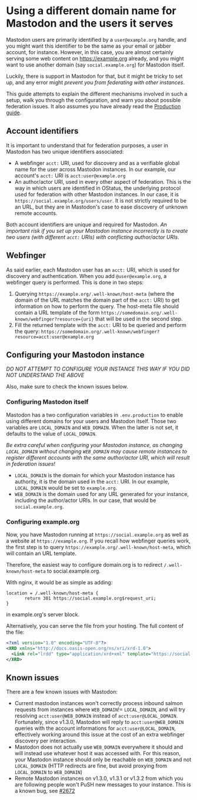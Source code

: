 Using a different domain name for Mastodon and the users it serves
==================================================================

Mastodon users are primarily identified by a `user@example.org` handle, and you might want
this identifier to be the same as your email or jabber account, for instance.
However, in this case, you are almost certainly serving some web content on https://example.org already,
and you might want to use another domain (say `social.example.org`) for Mastodon itself.

Luckily, there is support in Mastodon for that, but it might be tricky to set up, and any error
might *prevent you from federating with other instances*.

This guide attempts to explain the different mechanisms involved in such a setup, walk you through the configuration,
and warn you about possible federation issues. It also assumes you have already read the [Production guide](Production-guide.md).

## Account identifiers

It is important to understand that for federation purposes, a user in Mastodon has two unique identifiers associated:
- A webfinger `acct:` URI, used for discovery and as a verifiable global name for the user across Mastodon instances.
  In our example, our account's `acct:` URI is `acct:user@example.org`
- An author/actor URI, used in every other aspect of federation. This is the way in which users are identified in
  OStatus, the underlying protocol used for federation with other Mastodon instances.
  In our case, it is `https://social.example.org/users/user`.
  It is not strictly required to be an URL, but they are in Mastodon's case to ease discovery of unknown remote accounts.

Both account identifiers are unique and required for Mastodon.
*An important risk if you set up your Mastodon instance incorrectly is to create two users (with different `acct:` URIs) with conflicting author/actor URIs*.

## Webfinger

As said earlier, each Mastodon user has an `acct:` URI, which is used for discovery and authentication.
When you add `@user@example.org`, a webfinger query is performed. This is done in two steps:
1. Querying `https://example.org/.well-known/host-meta` (where the domain of the URL matches the domain part of the `acct:` URI)
   to get information on how to perform the query.
   The host-meta file should contain a URL template of the form `https://somedomain.org/.well-known/webfinger?resource={uri}` that
   will be used in the second step.
2. Fill the returned template with the `acct:` URI to be queried and perform the query:
   `https://somedomain.org/.well-known/webfinger?resource=acct:user@example.org`

## Configuring your Mastodon instance

*DO NOT ATTEMPT TO CONFIGURE YOUR INSTANCE THIS WAY IF YOU DID NOT UNDERSTAND THE ABOVE*

Also, make sure to check the known issues below.

### Configuring Mastodon itself

Mastodon has a two configuration variables in `.env.production` to enable using different domains for your users and Mastodon itself.
Those two variables are `LOCAL_DOMAIN` and `WEB_DOMAIN`. When the latter is not set, it defaults to the value of
`LOCAL_DOMAIN`.

*Be extra careful when configuring your Mastodon instance, as changing `LOCAL_DOMAIN` without changing `WEB_DOMAIN`
may cause remote instances to register different accounts with the same author/actor URI, which will result in federation issues!*

- `LOCAL_DOMAIN` is the domain for which your Mastodon instance has authority, it is the domain used in the `acct:` URI.
  In our example, `LOCAL_DOMAIN` would be set to `example.org`.
- `WEB_DOMAIN` is the domain used for any URL generated for your instance, including the author/actor URIs.
  In our case, that would be `social.example.org`.

### Configuring example.org

Now, you have Mastodon running at `https://social.example.org` as well as a website at `https://example.org`.
If you recall how webfinger queries work, the first step is to query `https://example.org/.well-known/host-meta`,
which will contain an URL template.

Therefore, the easiest way to configure domain.org is to redirect `/.well-known/host-meta` to social.example.org.

With nginx, it would be as simple as adding:

```nginx
location = /.well-known/host-meta {
       return 301 https://social.example.org$request_uri;
}
```

in example.org's server block.

Alternatively, you can serve the file from your hosting. The full content of the file:
```XML
<?xml version="1.0" encoding="UTF-8"?>
<XRD xmlns="http://docs.oasis-open.org/ns/xri/xrd-1.0">
  <Link rel="lrdd" type="application/xrd+xml" template="https://social.example.org/.well-known/webfinger?resource={uri}"/>
</XRD>
```

## Known issues

There are a few known issues with Mastodon:

- Current mastodon instances won't correctly process inbound salmon requests from instances where `WEB_DOMAIN`!= `LOCAL_DOMAIN`,
  and will try resolving `acct:user@WEB_DOMAIN` instead of `acct:user@LOCAL_DOMAIN`.
  Fortunately, since v1.3.0, Mastodon will reply to `acct:user@WEB_DOMAIN` queries with the account informations for `acct:user@LOCAL_DOMAIN`, effectively working around this issue at the cost of an extra webfinger discovery per interaction.
- Mastodon does not actually use `WEB_DOMAIN` everywhere it should and will instead use whatever host it was accessed with.
  For this reason, your Mastodon instance should only be reachable on `WEB_DOMAIN` and not `LOCAL_DOMAIN` (HTTP redirects are fine, but avoid proxying from `LOCAL_DOMAIN` to `WEB_DOMAIN`)
- Remote Mastodon instances on v1.3.0, v1.3.1 or v1.3.2 from which you are following people won't PuSH new messages to your instance. This is a known bug, see [#2672](https://github.com/tootsuite/mastodon/issues/2672)
